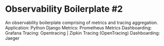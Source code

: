# Observability Boilerplate #2
An observability boilerplate comprising of metrics and tracing aggregation.
Application: Python Django
Metrics: Prometheus
Metrics Dashboarding: Grafana
Tracing: Opentracing | Zipkin
Tracing (OpenTracing) Dashboarding: Jaeger
